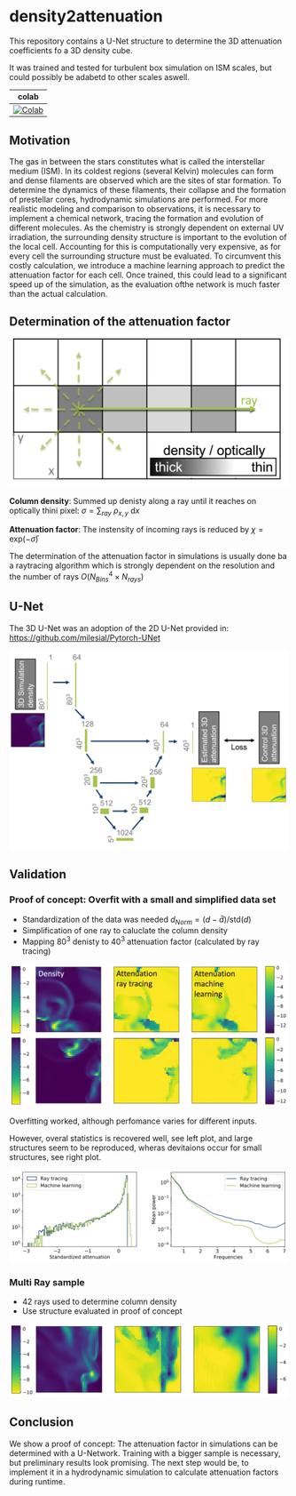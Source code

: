 # density2attenuation

This repository contains a U-Net structure to determine the 3D attenuation coefficients fo a 3D density cube.

It was trained and tested for turbulent box simulation on ISM scales, but could possibly be adabetd to other scales aswell.

<div align="center">

| **colab** | 
|---|
|[![Colab](https://img.shields.io/badge/colab-notebook-yellow)](https://colab.research.google.com/drive/1jKbVMmtMNX1dmXycTwmpxX7EXovywDWA?usp=sharing)|

</div>

## Motivation

The gas in between the stars constitutes what is called the interstellar medium (ISM). In its coldest regions (several Kelvin) molecules can form and dense filaments are observed which are the sites of star formation. To determine the dynamics of these filaments, their collapse and the formation of prestellar cores, hydrodynamic simulations are performed. For more realistic modeling and comparison to observations, it is necessary to implement a chemical network, tracing the formation and evolution of different molecules. As the chemistry is strongly dependent on external UV irradiation, the surrounding density structure is important to the evolution of the local cell. Accounting for this is computationally very expensive, as for every cell the surrounding structure must be evaluated. To circumvent this costly calculation, we introduce a machine learning approach to predict the attenuation factor for each cell. Once trained, this could lead to a significant speed up of the simulation, as the evaluation ofthe network is much faster than the actual calculation.

## Determination of the attenuation factor

![Ray tracing](https://github.com/ehoemann/density2attenuation/blob/main/images/rayTracing.png)

**Column density**: Summed up denisty along a ray until it reaches on optically thini pixel: $\sigma = \sum_{ray}\ \rho _{x,y}\ \text{d}x$

**Attenuation factor**: The instensity of incoming rays is reduced by $\chi = \text{exp}(-\bar{\sigma})$

The determination of the attenuation factor in simulations is usually done ba a raytracing algorithm which is strongly dependent on the resolution and the number of rays $O(N^4_{Bins}\times N_{rays})$

## U-Net

The 3D U-Net was an adoption of the 2D U-Net provided in: https://github.com/milesial/Pytorch-UNet

![U-Net](https://github.com/ehoemann/density2attenuation/blob/main/images/U-Net.png)

## Validation

### Proof of concept: Overfit with a small and simplified data set

- Standardization of the data was needed $d_{Norm} = (d-\bar{d})/\text{std}(d)$
- Simplification of one ray to caluclate the column density
- Mapping 80$^{3}$ denisty to 40$^{3}$ attenuation factor (calculated by ray tracing)

![Overfitting](https://github.com/ehoemann/density2attenuation/blob/main/images/Overfitting.png)

Overfitting worked, although perfomance varies for different inputs.

However, overal statistics is recovered well, see left plot, and large structures seem to be reproduced, wheras devitaions occur for small structures, see right plot.

![statcitics](https://github.com/ehoemann/density2attenuation/blob/main/images/statictics.png)

### Multi Ray sample

- 42 rays used to determine column density
- Use structure evaluated in proof of concept

![MultiRay](https://github.com/ehoemann/density2attenuation/blob/main/images/MultiRay.png)

## Conclusion

We show a proof of concept: The attenuation factor in simulations can be determined with a U-Network. Training with a bigger sample is necessary, but preliminary results look promising. The next step would be, to implement it in a hydrodynamic simulation to calculate attenuation factors during runtime.
